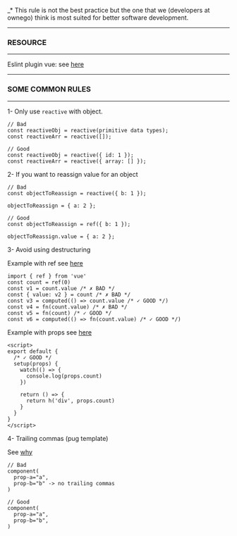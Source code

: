 _* This rule is not the best practice but the one that we (developers at ownego) think is most suited for better software development.

***
### RESOURCE
***
Eslint plugin vue: see [here][eslint plugin vue]

***
### SOME COMMON RULES
***

1- Only use `reactive` with object.

```
// Bad
const reactiveObj = reactive(primitive data types);
const reactiveArr = reactive([]);

// Good
const reactiveObj = reactive({ id: 1 });
const reactiveArr = reactive({ array: [] });
```

2- If you want to reassign value for an object

```
// Bad
const objectToReassign = reactive({ b: 1 });

objectToReassign = { a: 2 };

// Good
const objectToReassign = ref({ b: 1 });

objectToReassign.value = { a: 2 };
```

3- Avoid using destructuring

Example with ref see [here][no-ref-object-destructure]
```
import { ref } from 'vue'
const count = ref(0)
const v1 = count.value /* ✗ BAD */
const { value: v2 } = count /* ✗ BAD */
const v3 = computed(() => count.value /* ✓ GOOD */)
const v4 = fn(count.value) /* ✗ BAD */
const v5 = fn(count) /* ✓ GOOD */
const v6 = computed(() => fn(count.value) /* ✓ GOOD */)
```

Example with props see [here][no-setup-props-destructure]
```
<script>
export default {
  /* ✓ GOOD */
  setup(props) {
    watch(() => {
      console.log(props.count)
    })

    return () => {
      return h('div', props.count)
    }
  }
}
</script>
```

4- Trailing commas (pug template)

See [why][trailling-commas]
```
// Bad
component(
  prop-a="a",
  prop-b="b" -> no trailing commas
)

// Good
component(
  prop-a="a",
  prop-b="b",
)
```

[eslint plugin vue]: https://eslint.vuejs.org/rules/no-setup-props-destructure.html
[no-setup-props-destructure]: https://eslint.vuejs.org/rules/no-setup-props-destructure.html
[no-ref-object-destructure]: https://eslint.vuejs.org/rules/no-ref-object-destructure.html#vue-no-ref-object-destructure
[trailling-commas]: https://time2hack.com/are-you-using-trailing-commas-in-your-javascript/
